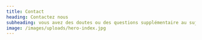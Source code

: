 ```yaml
---
title: Contact
heading: Contactez nous
subheading: vous avez des doutes ou des questions supplémentaire au sujet de l'évènement TGC ? Utilisez nos informations de contact ou notre formulaire pour nous joindre et nous répondrons dans es plus brefs délais. 
image: /images/uploads/hero-index.jpg
---
```

